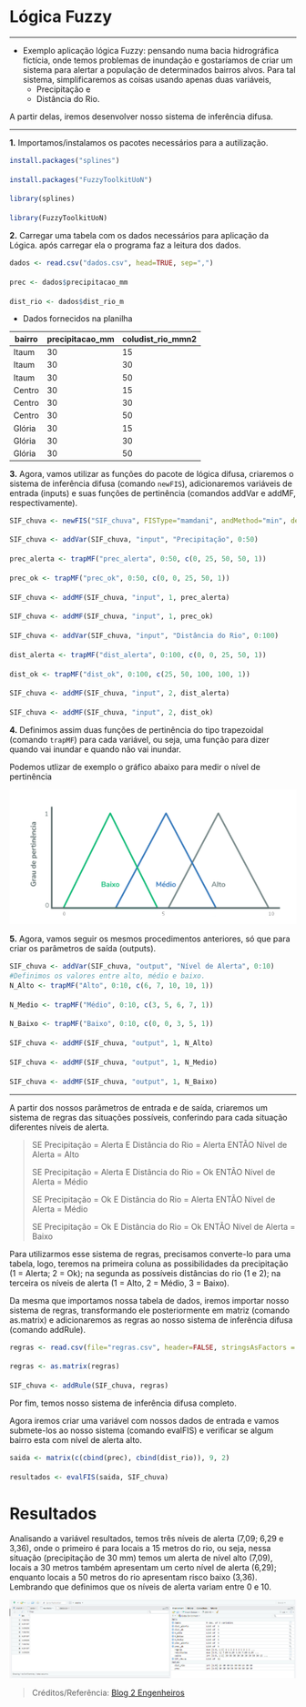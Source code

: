 # **Lógica Fuzzy**
------------------------
 - Exemplo aplicação lógica Fuzzy: 
 pensando numa bacia hidrográfica fictícia, onde temos problemas de inundação e gostaríamos de criar um sistema para alertar a população de determinados bairros alvos.
    Para tal sistema, simplificaremos as coisas usando apenas duas variáveis, 
    -  Precipitação e 
    -  Distância do Rio.

A partir delas, iremos desenvolver nosso sistema de inferência difusa.

------------------------
**1.** Importamos/instalamos os pacotes necessários para a autilização.

```R
install.packages("splines")
 
install.packages("FuzzyToolkitUoN")
 
library(splines)
 
library(FuzzyToolkitUoN)

```

 **2.** Carregar uma tabela com os dados necessários para aplicação da Lógica. após carregar ela o programa faz a leitura dos dados.

```R
dados <- read.csv("dados.csv", head=TRUE, sep=",")
 
prec <- dados$precipitacao_mm
 
dist_rio <- dados$dist_rio_m
```
- Dados fornecidos na planilha 

bairro | precipitacao_mm | coludist_rio_mmn2
------- | ------- | -------
Itaum | 30 | 15
Itaum | 30 | 30
Itaum | 30 | 50
Centro | 30 | 15
Centro | 30 | 30
Centro | 30 | 50
Glória | 30 | 15
Glória | 30 | 30
Glória | 30 | 50

 **3.** Agora, vamos utilizar as funções do pacote de lógica difusa, criaremos o sistema de inferência difusa (comando `newFIS`), adicionaremos variáveis de entrada (inputs) e suas funções de pertinência (comandos addVar e addMF, respectivamente).

```R
SIF_chuva <- newFIS("SIF_chuva", FISType="mamdani", andMethod="min", defuzzMethod="centroid")
 
SIF_chuva <- addVar(SIF_chuva, "input", "Precipitação", 0:50)
 
prec_alerta <- trapMF("prec_alerta", 0:50, c(0, 25, 50, 50, 1))
 
prec_ok <- trapMF("prec_ok", 0:50, c(0, 0, 25, 50, 1))
 
SIF_chuva <- addMF(SIF_chuva, "input", 1, prec_alerta)
 
SIF_chuva <- addMF(SIF_chuva, "input", 1, prec_ok)
 
SIF_chuva <- addVar(SIF_chuva, "input", "Distância do Rio", 0:100)
 
dist_alerta <- trapMF("dist_alerta", 0:100, c(0, 0, 25, 50, 1))
 
dist_ok <- trapMF("dist_ok", 0:100, c(25, 50, 100, 100, 1))
 
SIF_chuva <- addMF(SIF_chuva, "input", 2, dist_alerta)
 
SIF_chuva <- addMF(SIF_chuva, "input", 2, dist_ok)  
```

 **4.** Definimos assim duas funções de pertinência do tipo trapezoidal (comando `trapMF`) para cada variável, ou seja, uma função para dizer quando vai inundar e quando não vai inundar.

 Podemos utlizar de exemplo o gráfico abaixo para medir o nível de pertinência

 ![Imagem](exemplo.png)

 **5.** Agora, vamos seguir os mesmos procedimentos anteriores, só que para criar os parâmetros de saída (outputs).

```R
SIF_chuva <- addVar(SIF_chuva, "output", "Nível de Alerta", 0:10)
#Definimos os valores entre alto, médio e baixo.
N_Alto <- trapMF("Alto", 0:10, c(6, 7, 10, 10, 1))
 
N_Medio <- trapMF("Médio", 0:10, c(3, 5, 6, 7, 1))
 
N_Baixo <- trapMF("Baixo", 0:10, c(0, 0, 3, 5, 1))
 
SIF_chuva <- addMF(SIF_chuva, "output", 1, N_Alto)
 
SIF_chuva <- addMF(SIF_chuva, "output", 1, N_Medio)
 
SIF_chuva <- addMF(SIF_chuva, "output", 1, N_Baixo)
```
-----------------------

A partir dos nossos parâmetros de entrada e de saída, criaremos um sistema de regras das situações possíveis, conferindo para cada situação diferentes níveis de alerta.

> SE Precipitação = Alerta E Distância do Rio = Alerta ENTÃO Nível de Alerta = Alto
> 
> SE Precipitação = Alerta E Distância do Rio = Ok ENTÃO Nível de Alerta = Médio
> 
> SE Precipitação = Ok E Distância do Rio = Alerta ENTÃO Nível de Alerta = Médio
> 
> SE Precipitação = Ok E Distância do Rio = Ok ENTÃO Nível de Alerta = Baixo


Para utilizarmos esse sistema de regras, precisamos converte-lo para uma tabela, logo, teremos na primeira coluna as possibilidades da precipitação (1 = Alerta; 2 = Ok); na segunda as possíveis distâncias do rio (1 e 2); na terceira os níveis de alerta (1 = Alto, 2 = Médio, 3 = Baixo).

Da mesma que importamos nossa tabela de dados, iremos importar nosso sistema de regras, transformando ele posteriormente em matriz (comando as.matrix) e adicionaremos as regras ao nosso sistema de inferência difusa (comando addRule).

```R
regras <- read.csv(file="regras.csv", header=FALSE, stringsAsFactors = FALSE, colClasses="numeric")
 
regras <- as.matrix(regras)
 
SIF_chuva <- addRule(SIF_chuva, regras)
```

Por fim, temos nosso sistema de inferência difusa completo.

Agora iremos criar uma variável com nossos dados de entrada e vamos submete-los ao nosso sistema (comando evalFIS) e verificar se algum bairro esta com nível de alerta alto.


```R
saida <- matrix(c(cbind(prec), cbind(dist_rio)), 9, 2)
 
resultados <- evalFIS(saida, SIF_chuva)

```
# **Resultados**

Analisando a variável resultados, temos três níveis de alerta (7,09; 6,29 e 3,36), onde o primeiro é para locais a 15 metros do rio, ou seja, nessa situação (precipitação de 30 mm) temos um alerta de nível alto (7,09), locais a 30 metros também apresentam um certo nível de alerta (6,29); enquanto locais a 50 metros do rio apresentam risco baixo (3,36). Lembrando que definimos que os níveis de alerta variam entre 0 e 10.

![Imagem](Screenshot_1.png)

> Créditos/Referência: [Blog 2 Engenheiros](http://2engenheiros.com)



